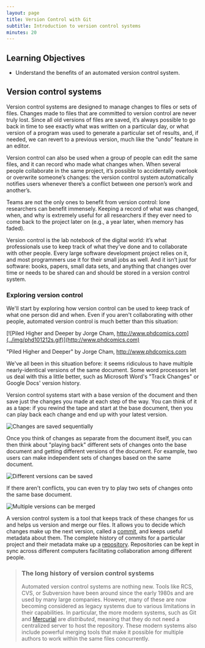 ```yaml
---
layout: page
title: Version Control with Git
subtitle: Introduction to version control systems
minutes: 20
---
```

## Learning Objectives

*   Understand the benefits of an automated version control system.

## Version control systems

Version control systems are designed to manage changes to files or sets of files. Changes made to files that are committed to version control are never truly lost. Since all old versions of files are saved, it’s always possible to go back in time to see exactly what was written on a particular day, or what version of a program was used to generate a particular set of results, and, if needed, we can revert to a previous version, much like the “undo” feature in an editor.

Version control can also be used when a group of people can edit the same files, and it can record who made what changes when. When several people collaborate in the same project, it’s possible to accidentally overlook or overwrite someone’s changes: the version control system automatically notifies users whenever there’s a conflict between one person’s work and another’s.

Teams are not the only ones to benefit from version control: lone researchers can benefit immensely. Keeping a record of what was changed, when, and why is extremely useful for all researchers if they ever need to come back to the project later on (e.g., a year later, when memory has faded).

Version control is the lab notebook of the digital world: it’s what professionals use to keep track of what they’ve done and to collaborate with other people. Every large software development project relies on it, and most programmers use it for their small jobs as well. And it isn’t just for software: books, papers, small data sets, and anything that changes over time or needs to be shared can and should be stored in a version control system.

### Exploring version control

We'll start by exploring how version control can be used
to keep track of what one person did and when.
Even if you aren't collaborating with other people,
automated version control is much better than this situation:

[![Piled Higher and Deeper by Jorge Cham, http://www.phdcomics.com](../img/phd101212s.gif)](http://www.phdcomics.com)

"Piled Higher and Deeper" by Jorge Cham, http://www.phdcomics.com

We've all been in this situation before: it seems ridiculous to have multiple nearly-identical versions of the same document. Some word processors let us deal with this a little better, such as Microsoft Word's "Track Changes" or Google Docs' version history.

Version control systems start with a base version of the document and then save just the changes you made at each step of the way. You can think of it as a tape: if you rewind the tape and start at the base document, then you can play back each change and end up with your latest version.

![Changes are saved sequentially](https://cdn.rawgit.com/hbc/NGS_Data_Analysis_Course/master/sessionVI/img/play-changes.svg)

Once you think of changes as separate from the document itself, you can then think about "playing back" different sets of changes onto the base document and getting different versions of the document. For example, two users can make independent sets of changes based on the same document.

![Different versions can be saved](https://cdn.rawgit.com/hbc/NGS_Data_Analysis_Course/master/sessionVI/img/versions.svg)

If there aren't conflicts, you can even try to play two sets of changes onto the same base document.

![Multiple versions can be merged](https://cdn.rawgit.com/hbc/NGS_Data_Analysis_Course/master/sessionVI/img/merge.svg)

A version control system is a tool that keeps track of these changes for us and
helps us version and merge our files. It allows you to
decide which changes make up the next version, called a
[commit](../reference.html#commit), and keeps useful metadata about them. The
complete history of commits for a particular project and their metadata make up
a [repository](../reference.html#repository). Repositories can be kept in sync
across different computers facilitating collaboration among different people.

> ### The long history of version control systems
>
> Automated version control systems are nothing new. 
> Tools like RCS, CVS, or Subversion have been around since the early 1980s and are used by many large companies.
> However, many of these are now becoming considered as legacy systems due to various limitations in their capabilities.
> In particular, the more modern systems, such as Git and [Mercurial](http://swcarpentry.github.io/hg-novice/) 
> are *distributed*, meaning that they do not need a centralized server to host the repository.
> These modern systems also include powerful merging tools that make it possible for multiple authors to work within 
> the same files concurrently.
